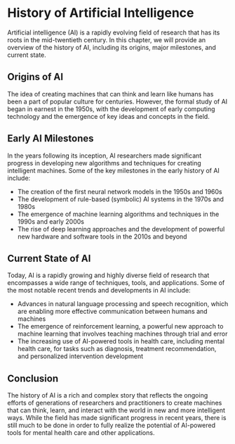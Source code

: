 History of Artificial Intelligence
=====================================================================================================

Artificial intelligence (AI) is a rapidly evolving field of research that has its roots in the mid-twentieth century. In this chapter, we will provide an overview of the history of AI, including its origins, major milestones, and current state.

Origins of AI
-------------

The idea of creating machines that can think and learn like humans has been a part of popular culture for centuries. However, the formal study of AI began in earnest in the 1950s, with the development of early computing technology and the emergence of key ideas and concepts in the field.

Early AI Milestones
-------------------

In the years following its inception, AI researchers made significant progress in developing new algorithms and techniques for creating intelligent machines. Some of the key milestones in the early history of AI include:

* The creation of the first neural network models in the 1950s and 1960s
* The development of rule-based (symbolic) AI systems in the 1970s and 1980s
* The emergence of machine learning algorithms and techniques in the 1990s and early 2000s
* The rise of deep learning approaches and the development of powerful new hardware and software tools in the 2010s and beyond

Current State of AI
-------------------

Today, AI is a rapidly growing and highly diverse field of research that encompasses a wide range of techniques, tools, and applications. Some of the most notable recent trends and developments in AI include:

* Advances in natural language processing and speech recognition, which are enabling more effective communication between humans and machines
* The emergence of reinforcement learning, a powerful new approach to machine learning that involves teaching machines through trial and error
* The increasing use of AI-powered tools in health care, including mental health care, for tasks such as diagnosis, treatment recommendation, and personalized intervention development

Conclusion
----------

The history of AI is a rich and complex story that reflects the ongoing efforts of generations of researchers and practitioners to create machines that can think, learn, and interact with the world in new and more intelligent ways. While the field has made significant progress in recent years, there is still much to be done in order to fully realize the potential of AI-powered tools for mental health care and other applications.
